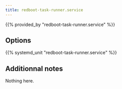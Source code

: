```yaml
---
title: redboot-task-runner.service
---
```


{{% provided_by "redboot-task-runner.service" %}}

## Options

{{% systemd_unit "redboot-task-runner.service" %}}

## Additionnal notes

Nothing here.